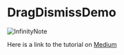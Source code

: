 # DragDismissDemo

![InfinityNote](https://diegophotos.s3.amazonaws.com/github/DismissViewController.jpg)

Here is a link to the tutorial on [Medium](https://medium.com/better-programming/simple-drag-dismiss-on-presented-view-controller-tutorial-5f2f44f86f7b) 
